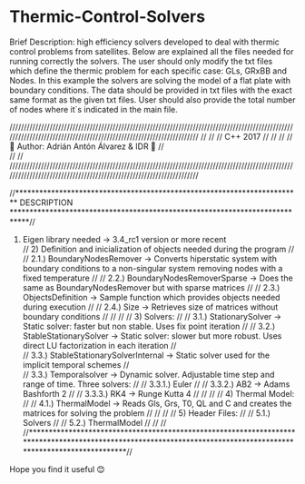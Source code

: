 # Thermic-Control-Solvers

Brief Description: high efficiency solvers developed to deal with thermic control problems from satellites. Below are explained all the files needed for running correctly the solvers. The user should only modify the txt files which define the thermic problem for each specific case: GLs, GRxBB and Nodes. In this example the solvers are solving the model of a flat plate with boundary conditions. The data should be provided in txt files with the exact same format as the given txt files. User should also provide the total number of nodes where it´s indicated in the main file.

/////////////////////////////////////////////////////////////////////////////////////////////////////////////////////////////////////////////////////////////////////
//                                                                                                                                                                 //
//                                                                          C++ 2017                                                                               //
//                                                                                                                                                                 //
//                           :rocket:                         Author: Adrián Antón Álvarez & IDR                      :rocket:                                     //           
//                                                                                                                                                                 //
/////////////////////////////////////////////////////////////////////////////////////////////////////////////////////////////////////////////////////////////////////

//************************************************************************ DESCRIPTION ****************************************************************************//
 1) Eigen library needed -> 3.4_rc1 version or more recent                                                                                     
//  2) Definition and inicialization of objects needed during the program                                                                                          //
//      2.1.) BoundaryNodesRemover -> Converts hiperstatic system with boundary conditions to a non-singular system removing nodes with a fixed temperature        //
//      2.2.) BoundaryNodesRemoverSparse -> Does the same as BoundaryNodesRemover but with sparse matrices                                                         //
//      2.3.) ObjectsDefinition -> Sample function which provides objects needed during execution                                                                  //
//      2.4.)  Size -> Retrieves size of matrices without boundary conditions                                                                                      //
//                                                                                                                                                                 //
//  3) Solvers:                                                                                                                                                    //
//      3.1.) StationarySolver -> Static solver: faster but non stable. Uses fix point iteration                                                                   //
//      3.2.) StableStationarySolver -> Static solver: slower but more robust. Uses direct LU factorization in each iteration                                      //  
//      3.3.) StableStationarySolverInternal -> Static solver used for the implicit temporal schemes                                                               //                                                                                                       
//      3.3.) Temporalsolver -> Dynamic solver. Adjustable time step and range of time. Three solvers:                                                             //
//              3.3.1.) Euler                                                                                                                                      //
//              3.3.2.) AB2 -> Adams Bashforth 2                                                                                                                   //
//              3.3.3.) RK4 -> Runge Kutta 4                                                                                                                       //
//                                                                                                                                                                 //
// 4) Thermal Model:                                                                                                                                               //
//      4.1.) ThermalModel -> Reads Gls, Grs, T0, QL and C and creates the matrices for solving the problem                                                        //
//                                                                                                                                                                 //
// 5) Header Files:                                                                                                                                                //
//      5.1.) Solvers                                                                                                                                              //
//      5.2.) ThermalModel                                                                                                                                         //
//                                                                                                                                                                 //
//*****************************************************************************************************************************************************************//

Hope you find it useful :blush:

